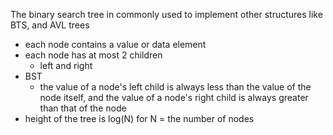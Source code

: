 The binary search tree in commonly used to implement other structures like BTS, and AVL trees
- each node contains a value or data element
- each node has at most 2 children
	- left and right
- BST
	- the value of a node's left child is always less than the value of the node itself, and the value of a node's right child is always greater than that of the node
- height of the tree is log(N) for N = the number of nodes
